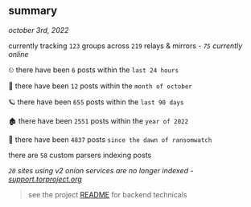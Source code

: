 
## summary
_october 3rd, 2022_

currently tracking `123` groups across `219` relays & mirrors - _`75` currently online_

⏲ there have been `6` posts within the `last 24 hours`

🦈 there have been `12` posts within the `month of october`

🪐 there have been `655` posts within the `last 90 days`

🏚 there have been `2551` posts within the `year of 2022`

🦕 there have been `4837` posts `since the dawn of ransomwatch`

there are `58` custom parsers indexing posts

_`20` sites using v2 onion services are no longer indexed - [support.torproject.org](https://support.torproject.org/onionservices/v2-deprecation/)_

> see the project [README](https://github.com/joshhighet/ransomwatch#ransomwatch--) for backend technicals
